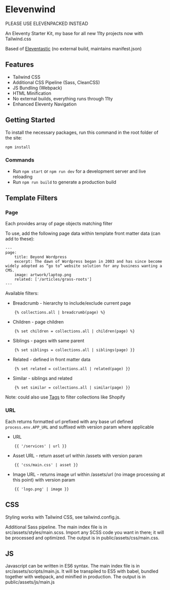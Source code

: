 # Elevenwind

PLEASE USE ELEVENPACKED INSTEAD

An Eleventy Starter Kit, my base for all new 11ty projects now with Tailwind.css

Based of [Eleventastic](https://github.com/maxboeck/eleventastic/tree/master) (no external build, maintains manifest.json)

## Features

* Tailwind CSS
* Additional CSS Pipeline (Sass, CleanCSS)
* JS Bundling (Webpack)
* HTML Minification
* No external builds, everything runs through 11ty
* Enhanced Eleventy Navigation

## Getting Started

To install the necessary packages, run this command in the root folder of the site:

```sh
npm install
```

### Commands

* Run `npm start` or `npm run dev` for a development server and live reloading
* Run `npm run build` to generate a production build


## Template Filters
### Page
Each provides array of page objects matching filter

To use, add the following page data within template front matter data (can add to these):
```text
---
page:
    title: Beyond Wordpress
    excerpt: The dawn of Wordpress began in 2003 and has since become widely adopted as “go to” website solution for any business wanting a CMS.
    image: artwork/laptop.png
    related: ['/articles/grass-roots']
---
```

Available filters:
* Breadcrumb - hierarchy to include/exclude current page
```twig
    {% collections.all | breadcrumb(page) %}
```
* Children - page children
```twig
    {% set children = collections.all | children(page) %}
```
* Siblings - pages with same parent
```twig
    {% set siblings = collections.all | siblings(page) }}
```
* Related - defined in front matter data
```twig
    {% set related = collections.all | related(page) }}
```
* Similar - siblings and related
```twig
    {% set similar = collections.all | similar(page) }}
```

Note: could also use [Tags](https://www.11ty.dev/docs/collections/) to filter collections like Shopify

### URL
Each returns formatted url prefixed with any base url defined `process.env.APP_URL` and suffixed with version param where applicable
* URL
```twig
    {{ '/services' | url }}
```
* Asset URL - return asset url within /assets with version param
```twig
    {{ 'css/main.css' | asset }}
```
* Image URL - returns image url within /assets/url (no image processing at this point) with version param
```twig
    {{ 'logo.png' | image }}
```

## CSS

Styling works with Tailwind CSS, see tailwind.config.js. 

Additional Sass pipeline. The main index file is in src/assets/styles/main.scss. Import any SCSS code you want in there; it will be processed and optimized. The output is in public/assets/css/main.css.

## JS

Javascript can be written in ES6 syntax. The main index file is in src/assets/scripts/main.js. It will be transpiled to ES5 with babel, bundled together with webpack, and minified in production. The output is in public/assets/js/main.js
